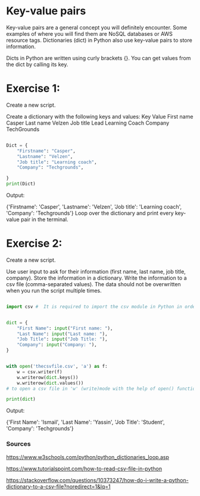 # Key-value pairs

Key-value pairs are a general concept you will definitely encounter. Some examples of where you will find them are NoSQL databases or AWS resource tags. Dictionaries (dict) in Python also use key-value pairs to store information.

Dicts in Python are written using curly brackets {}. You can get values from the dict by calling its key. 

# Exercise 1:
Create a new script.

Create a dictionary with the following keys and values:
Key
Value
First name
Casper
Last name
Velzen
Job title
Lead Learning Coach
Company
TechGrounds

```python

Dict = { 
    "Firstname": "Casper",
    "Lastname": "Velzen",
    "Job title": "Learning coach",
    "Company": "Techgrounds",

}
print(Dict)


```
Output:

{'Firstname': 'Casper', 'Lastname': 'Velzen', 'Job title': 'Learning coach', 'Company': 'Techgrounds'}
Loop over the dictionary and print every key-value pair in the terminal.

# Exercise 2:
Create a new script.

Use user input to ask for their information (first name, last name, job title, company). Store the information in a dictionary.
Write the information to a csv file (comma-separated values). The data should not be overwritten when you run the script multiple times.

```python

import csv #  It is required to import the csv module in Python in order to use the functions included in this module to read the file.


dict = {
    "First Name": input("First name: "), 
    "Last Name": input("Last name: "),
    "Job Title": input("Job Title: "),
    "Company": input("Company: "),
}


with open('thecsvfile.csv', 'a') as f:
    w = csv.writer(f)
    w.writerow(dict.keys())
    w.writerow(dict.values())
# to open a csv file in 'w' (write)mode with the help of open() function and write key value pair in comma separated form. 

print(dict)

```
Output:

{'First Name': 'Ismail', 'Last Name': 'Yassin', 'Job Title': 'Student', 'Company': 'Techgrounds'}
### Sources

https://www.w3schools.com/python/python_dictionaries_loop.asp

https://www.tutorialspoint.com/how-to-read-csv-file-in-python

 https://stackoverflow.com/questions/10373247/how-do-i-write-a-python-dictionary-to-a-csv-file?noredirect=1&lq=1
